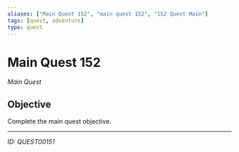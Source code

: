```yaml
---
aliases: ["Main Quest 152", "main quest 152", "152 Quest Main"]
tags: [quest, adventure]
type: quest
---
```


# Main Quest 152

*Main Quest*

## Objective
Complete the main quest objective.

---
*ID: QUEST00151*